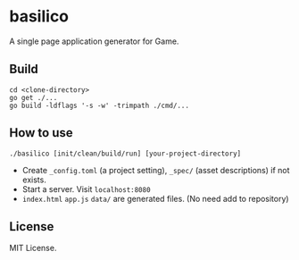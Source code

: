 # basilico

A single page application generator for Game.

## Build

```
cd <clone-directory>
go get ./...
go build -ldflags '-s -w' -trimpath ./cmd/...
```

## How to use

```
./basilico [init/clean/build/run] [your-project-directory]
```

- Create `_config.toml` (a project setting), `_spec/` (asset descriptions) if not exists.
- Start a server. Visit `localhost:8080`
- `index.html` `app.js` `data/` are generated files. (No need add to repository)

## License

MIT License.
